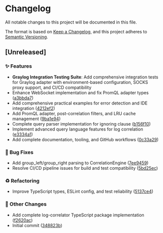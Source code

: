 # Changelog

All notable changes to this project will be documented in this file.

The format is based on [Keep a Changelog](https://keepachangelog.com/en/1.0.0/),
and this project adheres to [Semantic Versioning](https://semver.org/spec/v2.0.0.html).

## [Unreleased]

### ✨ Features

- **Graylog Integration Testing Suite**: Add comprehensive integration tests for Graylog adapter with environment-based configuration, SOCKS proxy support, and CI/CD compatibility
- Enhance WebSocket implementation and fix PromQL adapter types ([a3bbda7](https://github.com/Liquescent-Development/log-correlator/commit/a3bbda7))
- Add comprehensive practical examples for error detection and IDE integration ([4212ef2](https://github.com/Liquescent-Development/log-correlator/commit/4212ef2))
- Add PromQL adapter, post-correlation filters, and LRU cache management ([9ba1e94](https://github.com/Liquescent-Development/log-correlator/commit/9ba1e94))
- Complete query parser implementation for ignoring clause ([b156f10](https://github.com/Liquescent-Development/log-correlator/commit/b156f10))
- Implement advanced query language features for log correlation ([e3334a1](https://github.com/Liquescent-Development/log-correlator/commit/e3334a1))
- Add complete documentation, tooling, and GitHub workflows ([0c33a29](https://github.com/Liquescent-Development/log-correlator/commit/0c33a29))

### 🐛 Bug Fixes

- Add group_left/group_right parsing to CorrelationEngine ([7ee9459](https://github.com/Liquescent-Development/log-correlator/commit/7ee9459))
- Resolve CI/CD pipeline issues for build and test compatibility ([5bd25ec](https://github.com/Liquescent-Development/log-correlator/commit/5bd25ec))

### ♻️ Refactoring

- Improve TypeScript types, ESLint config, and test reliability ([5137ce4](https://github.com/Liquescent-Development/log-correlator/commit/5137ce4))

### 📝 Other Changes

- Add complete log-correlator TypeScript package implementation ([f2620ac](https://github.com/Liquescent-Development/log-correlator/commit/f2620ac))
- Initial commit ([348823b](https://github.com/Liquescent-Development/log-correlator/commit/348823b))
